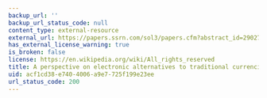 ```yaml
---
backup_url: ''
backup_url_status_code: null
content_type: external-resource
external_url: https://papers.ssrn.com/sol3/papers.cfm?abstract_id=2902721
has_external_license_warning: true
is_broken: false
license: https://en.wikipedia.org/wiki/All_rights_reserved
title: A perspective on electronic alternatives to traditional currencies
uid: acf1cd38-e740-4006-a9e7-725f199e23ee
url_status_code: 200
---
```

